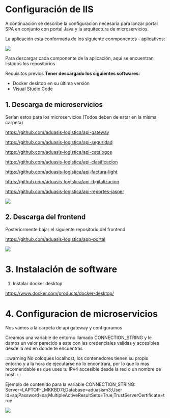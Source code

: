 # Configuración de IIS
A continuación se describe la configuración necesaria para lanzar portal SPA en conjunto con portal Java y la arquitectura de microservicios.

La aplicación esta conformada de los siguiente conmponentes - aplicativos:

![](https://i.imgur.com/AXZLZYS.png)

Para descargar cada componente de la aplicación, aquí se encuentran listados los repositorios

Requisitos previos **Tener descargado los siguientes softwares:**

- Docker desktop en su última versión
- Visual Studio Code

## 1. Descarga de microservicios

Serían estos para los microservicios (Todos deben de estar en la misma carpeta)

https://github.com/aduasis-logistica/api-gateway

https://github.com/aduasis-logistica/api-seguridad

https://github.com/aduasis-logistica/api-catalogos

https://github.com/aduasis-logistica/api-clasificacion

https://github.com/aduasis-logistica/api-factura-light

https://github.com/aduasis-logistica/api-digitalizacion

https://github.com/aduasis-logistica/api-reportes-jasper

![](https://i.imgur.com/jM7zRO7.png)


## 2. Descarga del frontend

Posteriormente bajar el siguiente repositorio del frontend

https://github.com/aduasis-logistica/app-portal

![](https://i.imgur.com/2xiAg0j.png)

# 3. Instalación de software

1. Instalar docker desktop

https://www.docker.com/products/docker-desktop/

# 4. Configuracion de microservicios

Nos vamos a la carpeta de api gateway y configuramos 

Creamos una variable de entorno llamado CONNECTION_STRING y le damos un valor parecido a este con las credenciales validas y accesibles desde la red en donde te encuentras

:::warning No coloques localhost, los contenedores tienen su propio entorno y a la hora de ejecutarse no lo encontrara, por lo que lo mas recomendable es que uses tu IPv4 accesible desde la red o un nombre de host.
:::

Ejemplo de contenido para la variable CONNECTION_STRING:
Server=LAPTOP-LMKKBD7I;Database=aduasism3;User Id=sa;Password=sa;MultipleActiveResultSets=True;TrustServerCertificate=true

![](https://i.imgur.com/rhp4T7m.png)